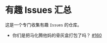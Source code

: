 # 有趣 Issues 汇总
这是一个专门收集有趣 `Issues` 的仓库。

- 你们是把马化腾他妈的骨灰盒打包了吗？ [#160](https://github.com/TencentCloud/tencentcloud-sdk-nodejs/issues/160)

